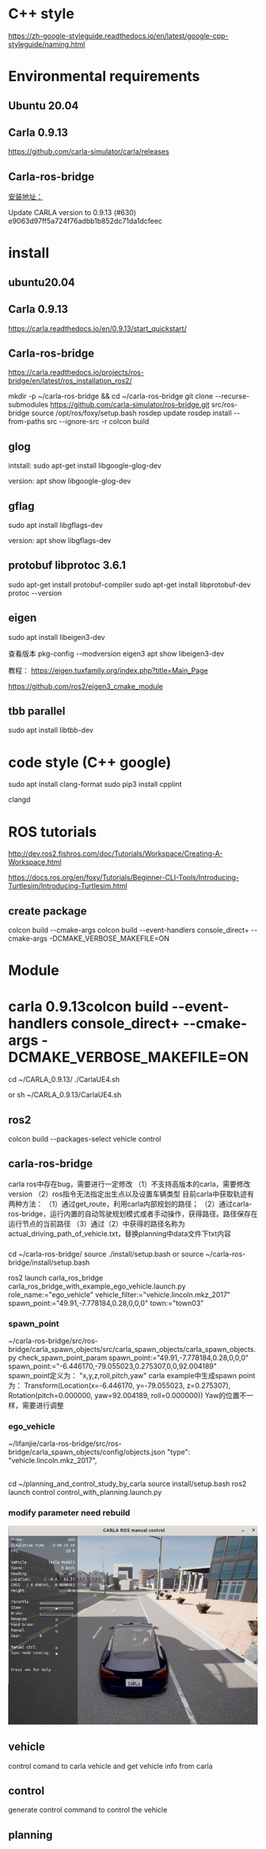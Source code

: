 # C++ style
https://zh-google-styleguide.readthedocs.io/en/latest/google-cpp-styleguide/naming.html


# Environmental requirements
## Ubuntu 20.04

## Carla 0.9.13
https://github.com/carla-simulator/carla/releases

## Carla-ros-bridge 
[安装地址：](https://github.com/carla-simulator/ros-bridge)

Update CARLA version to 0.9.13 (#630) e9063d97ff5a724f76adbb1b852dc71da1dcfeec

# install
## ubuntu20.04

## Carla 0.9.13
https://carla.readthedocs.io/en/0.9.13/start_quickstart/

## Carla-ros-bridge
https://carla.readthedocs.io/projects/ros-bridge/en/latest/ros_installation_ros2/

mkdir -p ~/carla-ros-bridge && cd ~/carla-ros-bridge
git clone --recurse-submodules https://github.com/carla-simulator/ros-bridge.git src/ros-bridge
source /opt/ros/foxy/setup.bash
rosdep update
rosdep install --from-paths src --ignore-src -r
colcon build

## glog
intstall:
sudo apt-get install libgoogle-glog-dev

version:
 apt show libgoogle-glog-dev


## gflag
sudo apt install libgflags-dev

version:
apt show libgflags-dev

## protobuf libprotoc 3.6.1
sudo apt-get install protobuf-compiler
sudo apt-get install libprotobuf-dev
protoc --version

## eigen
sudo apt install libeigen3-dev

查看版本
pkg-config --modversion eigen3
apt show libeigen3-dev


教程：
https://eigen.tuxfamily.org/index.php?title=Main_Page

https://github.com/ros2/eigen3_cmake_module

## tbb parallel 
sudo apt install libtbb-dev


# code style (C++ google)
sudo apt install clang-format
sudo pip3 install cpplint

clangd

# ROS tutorials
http://dev.ros2.fishros.com/doc/Tutorials/Workspace/Creating-A-Workspace.html

https://docs.ros.org/en/foxy/Tutorials/Beginner-CLI-Tools/Introducing-Turtlesim/Introducing-Turtlesim.html

## create package
colcon build  --cmake-args
colcon build --event-handlers console_direct+ --cmake-args -DCMAKE_VERBOSE_MAKEFILE=ON

# Module
# carla 0.9.13colcon build --event-handlers console_direct+ --cmake-args -DCMAKE_VERBOSE_MAKEFILE=ON

cd ~/CARLA_0.9.13/
./CarlaUE4.sh

or
sh ~/CARLA_0.9.13/CarlaUE4.sh

## ros2
colcon build --packages-select vehicle control

## carla-ros-bridge
carla ros中存在bug，需要进行一定修改
（1）不支持高版本的carla，需要修改version
（2）ros指令无法指定出生点以及设置车辆类型
目前carla中获取轨迹有两种方法：
（1）通过get_route，利用carla内部规划的路径；
（2）通过carla-ros-bridge，运行内置的自动驾驶规划模式或者手动操作，获得路径。路径保存在运行节点的当前路径
（3）通过（2）中获得的路径名称为actual_driving_path_of_vehicle.txt，替换planning中data文件下txt内容

###
cd ~/carla-ros-bridge/
source ./install/setup.bash
or
source ~/carla-ros-bridge/install/setup.bash


ros2 launch carla_ros_bridge carla_ros_bridge_with_example_ego_vehicle.launch.py role_name:="ego_vehicle" vehicle_filter:="vehicle.lincoln.mkz_2017" spawn_point:="49.91,-7.778184,0.28,0,0,0"  town:="town03"


### spawn_point
~/carla-ros-bridge/src/ros-bridge/carla_spawn_objects/src/carla_spawn_objects/carla_spawn_objects.py
check_spawn_point_param
spawn_point:="49.91,-7.778184,0.28,0,0,0"
spawn_point:="-6.446170,-79.055023,0.275307,0,0,92.004189"
spawn_point定义为：
"x,y,z,roll,pitch,yaw"
carla example中生成spawn point为：
Transform(Location(x=-6.446170, y=-79.055023, z=0.275307), Rotation(pitch=0.000000, yaw=92.004189, roll=0.000000))
Yaw的位置不一样，需要进行调整

### ego_vehicle
~/lifanjie/carla-ros-bridge/src/ros-bridge/carla_spawn_objects/config/objects.json
"type": "vehicle.lincoln.mkz_2017",



##
cd ~/planning_and_control_study_by_carla 
source install/setup.bash
ros2 launch control control_with_planning.launch.py 

### modify parameter need rebuild 

![alt text](image.png)

## vehicle 
control comand to carla vehicle and get vehicle info from carla

## control
generate control command to control the vehicle

## planning




